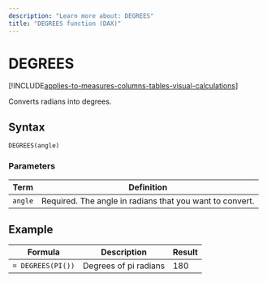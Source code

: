 ```yaml
---
description: "Learn more about: DEGREES"
title: "DEGREES function (DAX)"
---
```

# DEGREES

[!INCLUDE[applies-to-measures-columns-tables-visual-calculations](includes/applies-to-measures-columns-tables-visual-calculations.md)]

Converts radians into degrees.  
  
## Syntax  
  
```dax
DEGREES(angle)  
```
  
### Parameters  
  
|Term|Definition|  
|--------|--------------|  
|`angle`|Required. The angle in radians that you want to convert.|  
  
## Example  
  
|Formula|Description|Result|  
|-----------|---------------|----------|  
|`= DEGREES(PI())`|Degrees of pi radians|180|  
